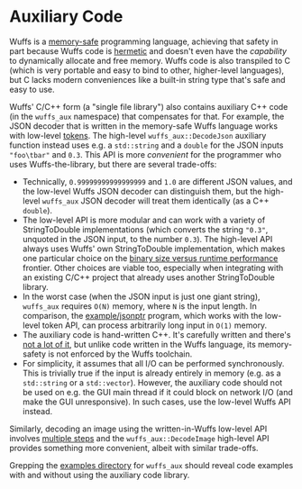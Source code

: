 # Auxiliary Code

Wuffs is a [memory-safe](/doc/note/memory-safety.md) programming language,
achieving that safety in part because Wuffs code is
[hermetic](/doc/note/hermeticity.md) and doesn't even have the *capability* to
dynamically allocate and free memory. Wuffs code is also transpiled to C (which
is very portable and easy to bind to other, higher-level languages), but C
lacks modern conveniences like a built-in string type that's safe and easy to
use.

Wuffs' C/C++ form (a "single file library") also contains auxiliary C++ code
(in the `wuffs_aux` namespace) that compensates for that. For example, the JSON
decoder that is written in the memory-safe Wuffs language works with low-level
[tokens](/doc/note/tokens.md). The high-level `wuffs_aux::DecodeJson` auxiliary
function instead uses e.g. a `std::string` and a `double` for the JSON inputs
`"foo\tbar"` and `0.3`. This API is more *convenient* for the programmer who
uses Wuffs-the-library, but there are several trade-offs:

- Technically, `0.99999999999999999` and `1.0` are different JSON values, and
  the low-level Wuffs JSON decoder can distinguish them, but the high-level
  `wuffs_aux` JSON decoder will treat them identically (as a C++ `double`).
- The low-level API is more modular and can work with a variety of
  StringToDouble implementations (which converts the string `"0.3"`, unquoted
  in the JSON input, to the number `0.3`). The high-level API always uses
  Wuffs' own StringToDouble implementation, which makes one particular choice
  on the [binary size versus runtime
  performance](https://github.com/google/double-conversion/issues/137)
  frontier. Other choices are viable too, especially when integrating with an
  existing C/C++ project that already uses another StringToDouble library.
- In the worst case (when the JSON input is just one giant string), `wuffs_aux`
  requires `O(N)` memory, where `N` is the input length. In comparison, the
  [example/jsonptr](/example/jsonptr/jsonptr.cc) program, which works with the
  low-level token API, can process arbitrarily long input in `O(1)` memory.
- The auxiliary code is hand-written C++. It's carefully written and there's
  [not a lot of it](/internal/cgen/auxiliary), but unlike code written in the
  Wuffs language, its memory-safety is not enforced by the Wuffs toolchain.
- For simplicity, it assumes that all I/O can be performed synchronously. This
  is trivially true if the input is already entirely in memory (e.g. as a
  `std::string` or a `std::vector`). However, the auxiliary code should not be
  used on e.g. the GUI main thread if it could block on network I/O (and make
  the GUI unresponsive). In such cases, use the low-level Wuffs API instead.

Similarly, decoding an image using the written-in-Wuffs low-level API involves
[multiple steps](/doc/note/memory-safety.md#allocation-free-apis) and the
`wuffs_aux::DecodeImage` high-level API provides something more convenient,
albeit with similar trade-offs.

Grepping the [examples directory](/example) for `wuffs_aux` should reveal code
examples with and without using the auxiliary code library.
